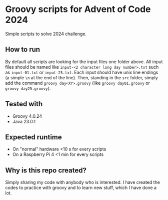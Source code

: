 # Groovy scripts for Advent of Code 2024

Simple scripts to solve 2024 challenge.

## How to run

By default all scripts are looking for the input files one folder above. All input files should be named like `input-<2 character long day number>.txt` such as `input-01.txt` or `input-25.txt`. 
Each input should have unix line endings (a simple `\n` at the end of the line). Then, standing in the `src` folder, simply add the command `groovy day<XY>.groovy` (like `groovy day01.groovy` or
`groovy day25.groovy`).

## Tested with
* Groovy 4.0.24
* Java 23.0.1

## Expected runtime
* On "normal" hardware <10 s for every scripts
* On a Raspberry Pi 4 <1 min for every scripts

## Why is this repo created?
Simply sharing my code with anybody who is interested. I have created the codes to practice with groovy and to learn new stuff, which I have done a lot.
